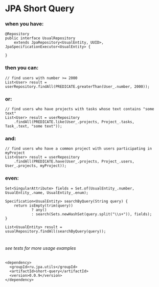 # JPA Short Query

### when you have:

    @Repository
    public interface UsualRepository
        extends JpaRepository<UsualEntity, UUID>, JpaSpecificationExecutor<UsualEntity> {

    }

### then you can:

    // find users with number >= 2000
    List<User> result = userRepository.findAll(PREDICATE.greaterThan(User_.number, 2000));

### or:

    // find users who have projects with tasks whose text contains "some text"
    List<User> result = userRepository
        .findAll(PREDICATE.like(User_.projects, Project_.tasks, Task_.text, "some text"));

### and:

    // find users who have a common project with users participating in myProject
    List<User> result = userRepository
        .findAll(PREDICATE.have(User_.projects, Project_.users, User_.projects, myProject));

### even:

    Set<SingularAttribute> fields = Set.of(UsualEntity_.number, UsualEntity_.name, UsualEntity_.enum);

    Specification<UsualEntity> searchByQuery(String query) {
        return isEmpty(trim(query))
                ? any()
                : search(Sets.newHashSet(query.split("\\s+")), fields);
    }

    List<UsualEntity> result = usualRepository.findAll(searchByQuery(query));

#
###### see tests for more usage examples

    <dependency>
      <groupId>ru.jpa.utils</groupId>
      <artifactId>short-query</artifactId>
      <version>0.0.9</version>
    </dependency>
